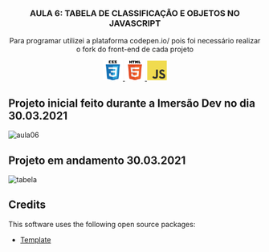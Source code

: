 <!-- PROJECT LOGO -->
<br />

  <h3 align="center">AULA 6: TABELA DE CLASSIFICAÇÃO E OBJETOS NO JAVASCRIPT</h3>

  <p align="center">
    Para programar utilizei a plataforma codepen.io/ pois foi necessário realizar o fork do front-end de cada projeto
  <br />
  
<p align="center">
  <p align="center"> <a href="https://www.w3schools.com/css/" target="_blank"> <img src="https://raw.githubusercontent.com/devicons/devicon/master/icons/css3/css3-original-wordmark.svg" alt="css3" width="40" height="40"/> </a> <a href="https://www.w3.org/html/" target="_blank"> <img src="https://raw.githubusercontent.com/devicons/devicon/master/icons/html5/html5-original-wordmark.svg" alt="html5" width="40" height="40"/> </a> <a href="https://developer.mozilla.org/en-US/docs/Web/JavaScript" target="_blank"> <img src="https://raw.githubusercontent.com/devicons/devicon/master/icons/javascript/javascript-original.svg" alt="javascript" width="40" height="40"/> </a> </p>

## Projeto inicial feito durante a Imersão Dev no dia 30.03.2021

![aula06](https://user-images.githubusercontent.com/49700354/113008776-b7608f00-914d-11eb-9607-156928e52a3a.png)

## Projeto em andamento 30.03.2021
![tabela](https://user-images.githubusercontent.com/49700354/113075728-e6095480-91a3-11eb-9032-52678e2cdfaa.png)

## Credits

This software uses the following open source packages:

- [Template](https://codepen.io/imersao-dev/pen/yLgLLNY)
